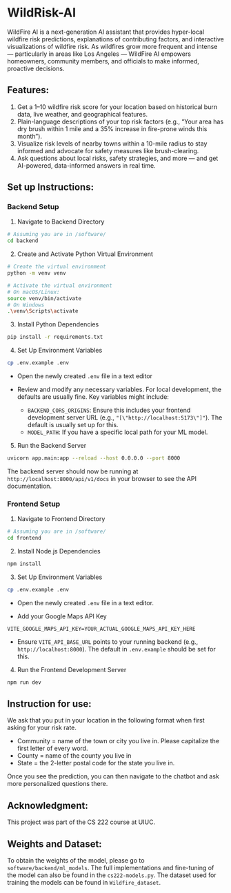 # WildRisk-AI
WildFire AI is a next-generation AI assistant that provides hyper-local wildfire risk predictions, explanations of contributing factors, and interactive visualizations of wildfire risk. As wildfires grow more frequent and intense — particularly in areas like Los Angeles — WildFire AI empowers homeowners, community members, and officials to make informed, proactive decisions.

## Features:
1. Get a 1–10 wildfire risk score for your location based on historical burn data, live weather, and geographical features.
2. Plain-language descriptions of your top risk factors (e.g., “Your area has dry brush within 1 mile and a 35% increase in fire-prone winds this month”).
3. Visualize risk levels of nearby towns within a 10-mile radius to stay informed and advocate for safety measures like brush-clearing.
4. Ask questions about local risks, safety strategies, and more — and get AI-powered, data-informed answers in real time.

## Set up Instructions:

### Backend Setup

1. Navigate to Backend Directory

```bash
# Assuming you are in /software/
cd backend
```

2. Create and Activate Python Virtual Environment

```bash
# Create the virtual environment
python -m venv venv

# Activate the virtual environment
# On macOS/Linux:
source venv/bin/activate
# On Windows
.\venv\Scripts\activate
```

3. Install Python Dependencies

```bash
pip install -r requirements.txt
```

4. Set Up Environment Variables

```bash
cp .env.example .env
```

- Open the newly created `.env` file in a text editor
- Review and modify any necessary variables. For local development, the defaults are usually fine. Key variables might include:

  - `BACKEND_CORS_ORIGINS`: Ensure this includes your frontend development server URL (e.g., `"[\"http://localhost:5173\"]"`). The default is usually set up for this.
  - `MODEL_PATH`: If you have a specific local path for your ML model.

5. Run the Backend Server

```bash
uvicorn app.main:app --reload --host 0.0.0.0 --port 8000
```

The backend server should now be running at `http://localhost:8000/api/v1/docs` in your browser to see the API documentation.

### Frontend Setup

1. Navigate to Frontend Directory

```bash
# Assuming you are in /software/
cd frontend
```

2. Install Node.js Dependencies

```bash
npm install
```

3. Set Up Environment Variables

```bash
cp .env.example .env
```

- Open the newly created `.env` file in a text editor.

- Add your Google Maps API Key

```dotenv
VITE_GOOGLE_MAPS_API_KEY=YOUR_ACTUAL_GOOGLE_MAPS_API_KEY_HERE
```

- Ensure `VITE_API_BASE_URL` points to your running backend (e.g., `http://localhost:8000`). The default in `.env.example` should be set for this.

4. Run the Frontend Development Server

```bash
npm run dev
```

## Instruction for use:
We ask that you put in your location in the following format when first asking for your risk rate. 
* Community = name of the town or city you live in. Please capitalize the first letter of every word.
* County = name of the county you live in
* State = the 2-letter postal code for the state you live in.

Once you see the prediction, you can then navigate to the chatbot and ask more personalized questions there. 

## Acknowledgment:

This project was part of the CS 222 course at UIUC.

## Weights and Dataset:
To obtain the weights of the model, please go to ```software/backend/ml_models```. The full implementations and fine-tuning of the model can also be found in the ```cs222-models.py```.
The dataset used for training the models can be found in ```Wildfire_dataset```.
